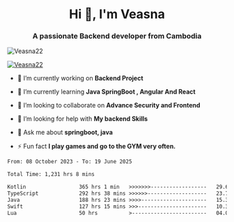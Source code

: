 <h1 align="center">Hi 👋, I'm Veasna</h1>
<h3 align="center">A passionate Backend developer from Cambodia</h3>

<p align="left"> <img src="https://komarev.com/ghpvc/?username=Veasna22&label=Profile%20views&color=0e75b6&style=flat" alt="Veasna22" /> </p>

<p align="left"> <a href="https://github.com/ryo-ma/github-profile-trophy"><img src="https://github-profile-trophy.vercel.app/?username=veasna22&theme=dracula" alt="Veasna22" /></a> </p>

- 🔭 I’m currently working on **Backend Project**

- 🌱 I’m currently learning **Java SpringBoot , Angular And React**

- 👯 I’m looking to collaborate on **Advance Security and Frontend**

- 🤝 I’m looking for help with **My backend Skills**

- 💬 Ask me about **springboot, java**

- ⚡ Fun fact **I play games and go to the GYM very often.**

<!--START_SECTION:waka-->

```txt
From: 08 October 2023 - To: 19 June 2025

Total Time: 1,231 hrs 8 mins

Kotlin                 365 hrs 1 min   >>>>>>>------------------   29.65 %
TypeScript             292 hrs 38 mins >>>>>>-------------------   23.77 %
Java                   188 hrs 23 mins >>>>---------------------   15.30 %
Swift                  127 hrs 15 mins >>>----------------------   10.34 %
Lua                    50 hrs          >------------------------   04.06 %
```

<!--END_SECTION:waka-->
